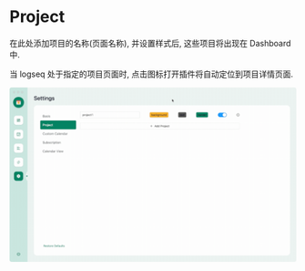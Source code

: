 # Project

在此处添加项目的名称(页面名称), 并设置样式后, 这些项目将出现在 Dashboard 中.

当 logseq 处于指定的项目页面时, 点击图标打开插件将自动定位到项目详情页面.

![project-demo](../../../screenshots/project-demo.gif)
